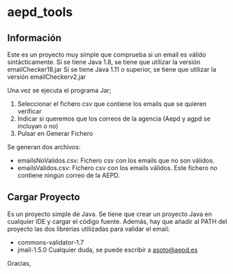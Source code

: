 # aepd_tools



## Información

Este es un proyecto muy simple que comprueba si un email es válido sintácticamente.
Si se tiene Java 1.8, se tiene que utilizar la versión emailChecker18.jar
Si se tiene Java 1.11 o superior, se tiene que utilizar la versión emailCheckerv2.jar

Una vez se ejecuta el programa Jar;
1. Seleccionar el fichero csv que contiene los emails que se quieren verificar
2. Indicar si queremos que los correos de la agencia (Aepd y agpd se incluyan o no)
3. Pulsar en Generar Fichero

Se generan dos archivos:
- emailsNoValidos.csv: Fichero csv con los emails que no son válidos.
- emailsValidos.csv: Fichero csv con los emails válidos. Este fichero no contiene ningún correo de la AEPD.

## Cargar Proyecto
Es un proyecto simple de Java. Se tiene que  crear un proyecto Java en cualquier IDE y cargar el código fuente. Además, hay que añadir al PATH del proyecto las dos librerías utilizadas para validar el email:
- commons-validator-1.7
- jmail-1.5.0
Cualquier duda, se puede escribir a asoto@aepd.es

Gracias,

